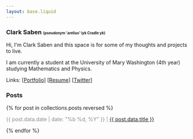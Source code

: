 ```yaml
---
layout: base.liquid
---
```


### Clark Saben <span style="font-size: 0.6em;">(pseudonym 'arelius' iyk Cradle yk)</span>
Hi, I'm Clark Saben and this space is for some of my thoughts and projects to live.

I am currently a student at the University of Mary Washington (4th year) studying Mathematics and Physics. 

Links: [[Portfolio](https://portfolio-m3u1iidmh-csaben.vercel.app/)] [<a href="/assets/Clark_Saben_Resume_r1.pdf" target="_blank">Resume</a>] [[Twitter](https://twitter.com/ClarkSaben)]


### Posts

{% for post in collections.posts reversed %}
  <p>
    <span style="opacity: 0.5;">{{ post.data.date | date: "%b %d, %Y" }} |</span>
    <span><a href="{{ post.url }}">{{ post.data.title }}</a></span>
  </p>
{% endfor %}

